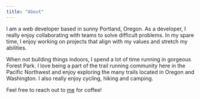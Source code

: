 ```yaml
---
title: "About"
---
```


I am a web developer based in sunny Portland, Oregon. As a developer, I really enjoy collaborating with teams to solve difficult problems. In my spare time, I enjoy working on projects that align with my values and stretch my abilities.

When not building things indoors, I spend a lot of time running in gorgeous Forest Park. I love being a part of the trail running community here in the Pacific Northwest and enjoy exploring the many trails located in Oregon and Washington. I also really enjoy cycling, hiking and camping.

Feel free to reach out to [me](mailto:ebcrowder@gmail.com) for coffee!
